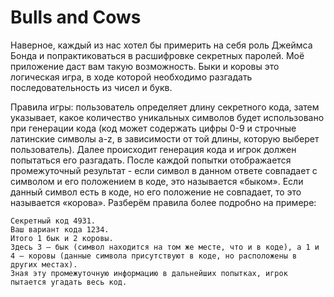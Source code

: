 # Bulls and Cows 
Наверное, каждый из нас хотел бы примерить на себя роль Джеймса Бонда и попрактиковаться в расшифровке секретных паролей. Моё приложение даст вам такую возможность. Быки и коровы это логическая игра, в ходе которой необходимо разгадать последовательность из чисел и букв.

Правила игры: пользователь определяет длину секретного кода, затем указывает, какое количество уникальных символов будет использовано при генерации кода (код может содержать цифры 0-9 и строчные латинские символы a-z, в зависимости от той длины, которую выберет пользователь). Далее происходит генерация кода и игрок должен попытаться его разгадать. После каждой попытки отображается промежуточный результат - если символ в данном ответе совпадает с символом и его положением в коде, это называется «быком». Если данный символ есть в коде, но его положение не совпадает, то это называется «корова». Разберём правила более подробно на примере:

````
Секретный код 4931.
Ваш вариант кода 1234.
Итого 1 бык и 2 коровы.
Здесь 3 – бык (символ находится на том же месте, что и в коде), а 1 и 4 – коровы (данные символа присутствуют в коде, но расположены в других местах). 
Зная эту промежуточную информацию в дальнейших попытках, игрок пытается угадать весь код.

